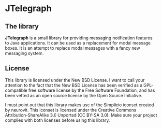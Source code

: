 # JTelegraph

## The library

**JTelegraph** is a small library for providing messaging notification features to Java applications. It can be used as a replacement for modal message boxes. It is an attempt to replace modal messages with a fancy new messaging system.

## License

This library is licensed under the New BSD License. I want to call your attention to the fact that the New BSD License has been verified as a GPL-compatible free software license by the Free Software Foundation, and has been vetted as an open source license by the Open Source Initiative.

I must point out that this library makes use of the Simplicio iconset created by neurovit. This iconset is licensed under the Creative Commons Attribution-ShareAlike 3.0 Unported (CC BY-SA 3.0). Make sure your project complies with both licenses before using this library.
